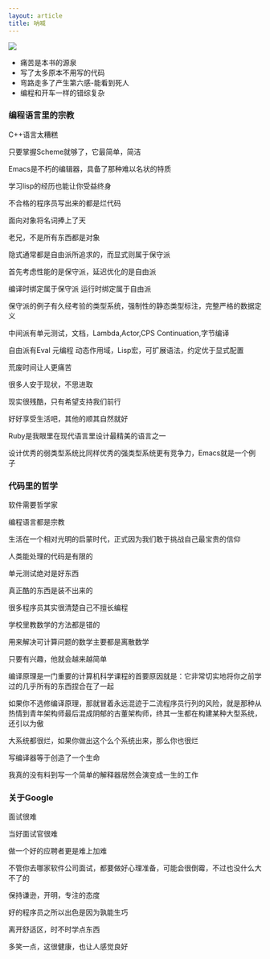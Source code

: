 ```yaml
---
layout: article
title: 呐喊
---
```

![](https://img3.doubanio.com/view/subject/l/public/s27460020.jpg)

- 痛苦是本书的源泉
- 写了太多原本不用写的代码
- 弯路走多了产生第六感-能看到死人
- 编程和开车一样的错综复杂

### 编程语言里的宗教

C++语言太糟糕

只要掌握Scheme就够了，它最简单，简洁

Emacs是不朽的编辑器，具备了那种难以名状的特质

学习lisp的经历也能让你受益终身

不合格的程序员写出来的都是烂代码

面向对象将名词捧上了天

老兄，不是所有东西都是对象

隐式通常都是自由派所追求的，而显式则属于保守派

首先考虑性能的是保守派，延迟优化的是自由派

编译时绑定属于保守派 运行时绑定属于自由派

保守派的例子有久经考验的类型系统，强制性的静态类型标注，完整严格的数据定义

中间派有单元测试，文档，Lambda,Actor,CPS Continuation,字节编译

自由派有Eval 元编程 动态作用域，Lisp宏，可扩展语法，约定优于显式配置

荒废时间让人更痛苦

很多人安于现状，不思进取

现实很残酷，只有希望支持我们前行

好好享受生活吧，其他的顺其自然就好

Ruby是我眼里在现代语言里设计最精美的语言之一

设计优秀的弱类型系统比同样优秀的强类型系统更有竞争力，Emacs就是一个例子

### 代码里的哲学

软件需要哲学家

编程语言都是宗教

生活在一个相对光明的启蒙时代，正式因为我们敢于挑战自己最宝贵的信仰

人类能处理的代码是有限的

单元测试绝对是好东西

真正酷的东西是装不出来的

很多程序员其实很清楚自己不擅长编程

学校里教数学的方法都是错的

用来解决可计算问题的数学主要都是离散数学

只要有兴趣，他就会越来越简单

编译原理是一门重要的计算机科学课程的首要原因就是：它非常切实地将你之前学过的几乎所有的东西捏合在了一起

如果你不选修编译原理，那就冒着永远混迹于二流程序员行列的风险，就是那种从热情到青年架构师最后混成阴郁的古董架构师，终其一生都在构建某种大型系统，还引以为傲

大系统都很烂，如果你做出这个么个系统出来，那么你也很烂

写编译器等于创造了一个生命

我真的没有料到写一个简单的解释器居然会演变成一生的工作


### 关于Google

面试很难

当好面试官很难

做一个好的应聘者更是难上加难

不管你去哪家软件公司面试，都要做好心理准备，可能会很倒霉，不过也没什么大不了的

保持谦逊，开明，专注的态度

好的程序员之所以出色是因为孰能生巧

离开舒适区，时不时学点东西

多笑一点，这很健康，也让人感觉良好